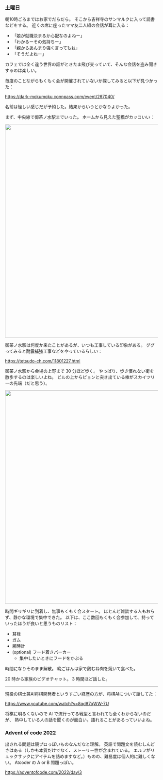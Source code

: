 ### 土曜日

朝10時ごろまではお家でだらだら。
そこから吉祥寺のサンマルクに入って読書などをする。
近くの席に座ったママ友二人組の会話が耳に入る：

- 「娘が就職決まるか心配なのよねー」
- 「わかるーその気持ちー」
- 「親からあんまり強く言ってもね」
- 「そうだよねー」

カフェでは全く違う世界の話がときたま飛び交っていて、そんな会話を盗み聞きするのは楽しい。

毎度のことながらもくもく会が開催されていないか探してみると以下が見つかった：

https://dark-mokumoku.connpass.com/event/267040/

名前は怪しい感じだが予約した。結果からいうとかなりよかった。

まず、中央線で御茶ノ水駅までいった。
ホームから見えた聖橋がカッコいい：

<img src="https://i.imgur.com/mfyAyrA.jpg" width="700">

御茶ノ水駅は何度か来たことがあるが、いつも工事している印象がある。
ググってみると耐震補強工事などをやっているらしい：

https://tetsudo-ch.com/11801227.html

御茶ノ水駅から会場の上野まで 30 分ほど歩く。
やっぱり、歩き慣れない街を散歩するのは楽しいよね。
ビルの上からピョンと突き出ている棒がスカイツリーの先端（だと思う）。

<img src="https://i.imgur.com/0UA66Qt.jpg" width="700">

時間ギリギリに到着し、無事もくもく会スタート。
ほとんど雑談する人もおらず、静かな環境で集中できた。
以下は、ここ数回もくもく会参加して、持っていったほうが良いと思うものリスト：

- 耳栓
- ガム
- 腕時計
- (optional) フード着きパーカー
    - 集中したいときにフードをかぶる

時間になりそのまま解散。
晩ごはんは家で鶏むね肉を焼いて食べた。

20 時から家族のビデオチャット。
3 時間ほど話した。

---

現役の棋士兼AI将棋開発者というすごい経歴の方が、将棋AIについて話してた：

https://www.youtube.com/watch?v=8qd87qWW-7U

将棋に明るくないので AI で流行ってる戦型と言われても全くわからないのだが、
熱中している人の話を聞くのが面白い。語れることがあるっていいよね。

### Advent of code 2022

出される問題は競プロっぽいものなんだなと理解。
英語で問題文を読むしんどさはある（しかも本質だけでなく、ストーリー性が含まれている。
エルフがリュックサックにアイテムを詰めますなど。）ものの、難易度は個人的に難しくない。
Atcoder の A or B 問題っぽい。

https://adventofcode.com/2022/day/3